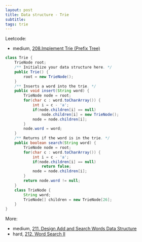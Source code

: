 ```yaml
---
layout: post
title: Data structure - Trie
subtitle:
tags: trie
---
```


Leetcode:
* medium, [208.Implement Trie (Prefix Tree)](https://leetcode.com/problems/implement-trie-prefix-tree/)

```java
class Trie {
    TrieNode root;
    /** Initialize your data structure here. */
    public Trie() {
        root = new TrieNode();
    }
    /** Inserts a word into the trie. */
    public void insert(String word) {
        TrieNode node = root;
        for(char c : word.toCharArray()) {
            int i = c - 'a';
            if(node.children[i] == null)
                node.children[i] = new TrieNode();
            node = node.children[i];
        }
        node.word = word;
    }
    /** Returns if the word is in the trie. */
    public boolean search(String word) {
        TrieNode node = root;
        for(char c : word.toCharArray()) {
            int i = c - 'a';
            if(node.children[i] == null)
                return false;
            node = node.children[i];
        }
        return node.word != null;
    }
    class TrieNode {
        String word;
        TrieNode[] children = new TrieNode[26];
    }
}
```

More:
* medium, [211. Design Add and Search Words Data Structure](https://leetcode.com/problems/design-add-and-search-words-data-structure/)
* hard, [212. Word Search II](https://leetcode.com/problems/word-search-ii/)
